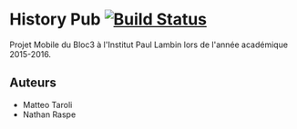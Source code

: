 # History Pub   [![Build Status](https://magnum.travis-ci.com/Crapoo/HistoryPub.svg?token=yJBmbVBshhaMztbgxQd2)](https://magnum.travis-ci.com/Crapoo/JeuDePiste)

Projet Mobile du Bloc3 à l'Institut Paul Lambin lors de l'année académique 2015-2016.

## Auteurs
* Matteo Taroli
* Nathan Raspe
